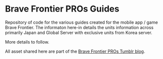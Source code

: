 Brave Frontier PROs Guides
=============

Repository of code for the various guides created for the mobile app / game Brave Frontier. The informaton here-in details the units information across primarily Japan and Global Server with exclusive units from Korea server.

More details to follow. 

All asset shared here are part of the <a href="http://bravefrontierpros.tumblr.com">Brave Frontier PROs Tumblr blog</a>.
